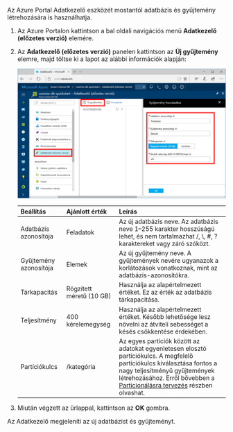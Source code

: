 Az Azure Portal Adatkezelő eszközét mostantól adatbázis és gyűjtemény létrehozására is használhatja. 

1. Az Azure Portalon kattintson a bal oldali navigációs menü **Adatkezelő (előzetes verzió)** elemére. 

2. Az **Adatkezelő (előzetes verzió)** panelen kattintson az **Új gyűjtemény** elemre, majd töltse ki a lapot az alábbi információk alapján:

    ![Az Azure Portal Adatkezelő panelje](./media/cosmos-db-create-collection/azure-cosmosdb-data-explorer.png)

    Beállítás|Ajánlott érték|Leírás
    ---|---|---
    Adatbázis azonosítója|Feladatok|Az új adatbázis neve. Az adatbázis neve 1–255 karakter hosszúságú lehet, és nem tartalmazhat /, \\, #, ? karaktereket vagy záró szóközt.
    Gyűjtemény azonosítója|Elemek|Az új gyűjtemény neve. A gyűjtemények nevére ugyanazok a korlátozások vonatkoznak, mint az adatbázis-azonosítókra.
    Tárkapacitás| Rögzített méretű (10 GB)|Használja az alapértelmezett értéket. Ez az érték az adatbázis tárkapacitása.
    Teljesítmény|400 kérelemegység|Használja az alapértelmezett értéket. Később lehetősége lesz növelni az átviteli sebességet a késés csökkentése érdekében.
    Partíciókulcs|/kategória|Az egyes partíciók között az adatokat egyenletesen elosztó partíciókulcs. A megfelelő partíciókulcs kiválasztása fontos a nagy teljesítményű gyűjtemények létrehozásához. Erről bővebben a [Particionálásra tervezés](../articles/cosmos-db/partition-data.md#designing-for-partitioning) részben olvashat.    
3. Miután végzett az űrlappal, kattintson az **OK** gombra.

Az Adatkezelő megjeleníti az új adatbázist és gyűjteményt. 